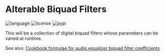# Alterable Biquad Filters

![language](https://img.shields.io/badge/languages-C%2B%2B%20Python-blue)
![license](https://img.shields.io/github/license/jurihock/biquad?color=green)
![pypi](https://img.shields.io/pypi/v/biquad?color=gold)

This will be a collection of digital biquad filters whose parameters can be varied at runtime.

See also: [Cookbook formulae for audio equalizer biquad filter coefficients](https://webaudio.github.io/Audio-EQ-Cookbook/audio-eq-cookbook.html)
